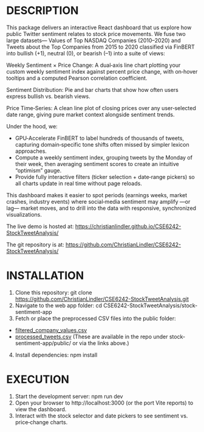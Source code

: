 # DESCRIPTION
This package delivers an interactive React dashboard that us explore how public Twitter sentiment relates to stock price movements. We fuse two large datasets— Values of Top NASDAQ Companies (2010–2020) and Tweets about the Top Companies from 2015 to 2020 classified via FinBERT into bullish (+1), neutral (0), or bearish (–1) into a suite of views:

Weekly Sentiment × Price Change: A dual‑axis line chart plotting your custom weekly sentiment index against percent price change, with on‑hover tooltips and a computed Pearson correlation coefficient.

Sentiment Distribution: Pie and bar charts that show how often users express bullish vs. bearish views.

Price Time‑Series: A clean line plot of closing prices over any user‑selected date range, giving pure market context alongside sentiment trends.

Under the hood, we:

- GPU‑Accelerate FinBERT to label hundreds of thousands of tweets, capturing domain‑specific tone shifts often missed by simpler lexicon approaches.
- Compute a weekly sentiment index, grouping tweets by the Monday of their week, then averaging sentiment scores to create an intuitive “optimism” gauge.
- Provide fully interactive filters (ticker selection + date‑range pickers) so all charts update in real time without page reloads.

This dashboard makes it easier to spot periods (earnings weeks, market crashes, industry events) where social‐media sentiment may amplify —or lag— market moves, and to drill into the data with responsive, synchronized visualizations.

The live demo is hosted at:
https://christianlindler.github.io/CSE6242-StockTweetAnalysis/

The git repository is at:
https://github.com/ChristianLindler/CSE6242-StockTweetAnalysis/

# INSTALLATION
1. Clone this repository:
   git clone https://github.com/ChristianLindler/CSE6242-StockTweetAnalysis.git
2. Navigate to the web app folder:
   cd CSE6242-StockTweetAnalysis/stock-sentiment-app
3. Fetch or place the preprocessed CSV files into the public folder:
- [filtered_company_values.csv](https://github.com/ChristianLindler/CSE6242-StockTweetAnalysis/blob/main/stock-sentiment-app/public/filtered_company_values.csv)
- [processed_tweets.csv](https://github.com/ChristianLindler/CSE6242-StockTweetAnalysis/blob/main/stock-sentiment-app/public/processed_tweets.csv)
   (These are available in the repo under stock-sentiment-app/public/ or via the links above.)
4. Install dependencies:
   npm install

# EXECUTION
1. Start the development server:
   npm run dev
2. Open your browser to http://localhost:3000 (or the port Vite reports) to view the dashboard.
3. Interact with the stock selector and date pickers to see sentiment vs. price‐change charts.
